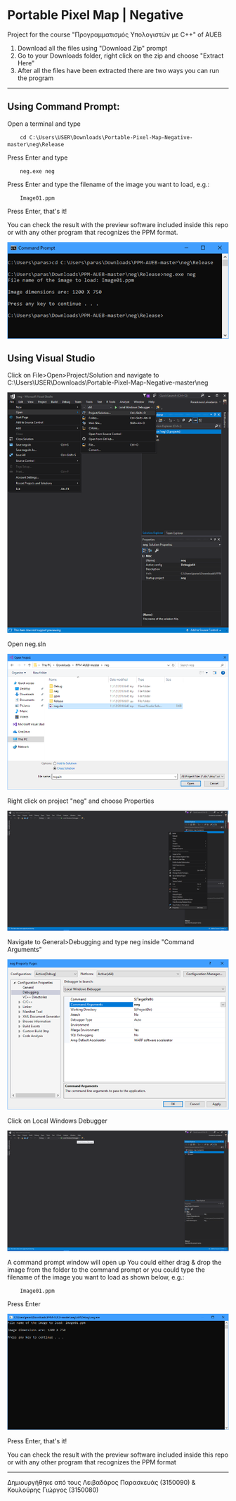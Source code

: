 # Portable Pixel Map | Negative
Project for the course "Προγραμματισμός Υπολογιστών με C++" of AUEB

1. Download all the files using &quot;Download Zip&quot; prompt
2. Go to your Downloads folder, right click on the zip and choose &quot;Extract Here&quot;
3. After all the files have been extracted there are two ways you can run the program

* * *

## Using Command Prompt:

Open a terminal and type

        cd C:\Users\USER\Downloads\Portable-Pixel-Map-Negative-master\neg\Release

Press Enter and type

        neg.exe neg

Press Enter and type the filename of the image you want to load, e.g.:

        Image01.ppm

Press Enter, that&#39;s it!

You can check the result with the preview software included inside this repo or with any other program that recognizes the PPM format.

![Using Command Prompt](https://github.com/paraskevasleivadaros/Portable-Pixel-Map-Negative/blob/master/screenshots/Using%20Command%20Prompt.png)

## Using Visual Studio

Click on File>Open>Project/Solution and navigate to C:\Users\USER\Downloads\Portable-Pixel-Map-Negative-master\neg

![Open the project](https://github.com/paraskevasleivadaros/Portable-Pixel-Map-Negative/blob/master/screenshots/Open%20the%20project.png)

Open neg.sln

![Open neg.sln](https://github.com/paraskevasleivadaros/Portable-Pixel-Map-Negative/blob/master/screenshots/Open%20neg.sln.png)

Right click on project "neg" and choose Properties

![Right click on project 'neg' and choose Properties](https://github.com/paraskevasleivadaros/Portable-Pixel-Map-Negative/blob/master/screenshots/Right%20click%20on%20project%20'neg'%20and%20choose%20Properties.png)

Navigate to General>Debugging and type neg inside &quot;Command Arguments&quot;

![Add Command Arguments](https://github.com/paraskevasleivadaros/Portable-Pixel-Map-Negative/blob/master/screenshots/Add%20Command%20Arguments.png)

Click on Local Windows Debugger

![Click on Local Windows Debugger](https://github.com/paraskevasleivadaros/Portable-Pixel-Map-Negative/blob/master/screenshots/Click%20on%20Local%20Windows%20Debugger.png)

A command prompt window will open up
You could either drag & drop the image from the folder to the command prompt or you could type the filename of the image you want to load as shown below, e.g.: 
               
        Image01.ppm

Press Enter

![Type the filename of the image you want to load](https://github.com/paraskevasleivadaros/Portable-Pixel-Map-Negative/blob/master/screenshots/Type%20the%20filename%20of%20the%20image%20you%20want%20to%20load.png)

Press Enter, that&#39;s it!

You can check the result with the preview software included inside this repo or with any other program that recognizes the PPM format

* * *

Δημιουργήθηκε από τους Λειβαδάρος Παρασκευάς (3150090) & Κουλούρης Γιώργος (3150080)
